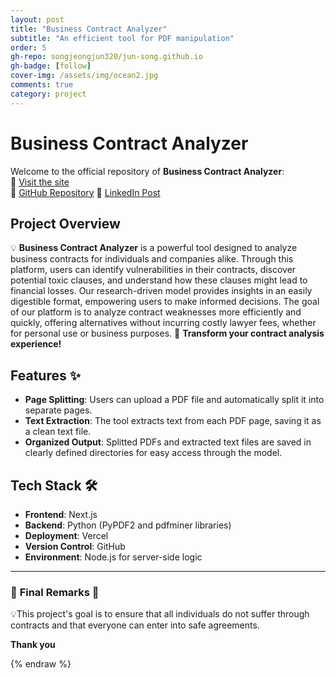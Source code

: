 ```yaml
---
layout: post
title: "Business Contract Analyzer"
subtitle: "An efficient tool for PDF manipulation"
order: 5
gh-repo: songjeongjun320/jun-song.github.io
gh-badge: [follow]
cover-img: /assets/img/ocean2.jpg
comments: true
category: project
---
```


# Business Contract Analyzer

Welcome to the official repository of **Business Contract Analyzer**:  
🚀 [Visit the site](toxic-clauses-detector-in-business-contract.vercel.app)  
🚀 [GitHub Repository](https://github.com/songjeongjun320/toxic_clauses_detector_in_business_contract)
🚀 [LinkedIn Post]()

## Project Overview

💡 **Business Contract Analyzer** is a powerful tool designed to analyze business contracts for individuals and companies alike. Through this platform, users can identify vulnerabilities in their contracts, discover potential toxic clauses, and understand how these clauses might lead to financial losses. Our research-driven model provides insights in an easily digestible format, empowering users to make informed decisions. The goal of our platform is to analyze contract weaknesses more efficiently and quickly, offering alternatives without incurring costly lawyer fees, whether for personal use or business purposes. 🌱 **Transform your contract analysis experience!**

## Features ✨

- **Page Splitting**: Users can upload a PDF file and automatically split it into separate pages.
- **Text Extraction**: The tool extracts text from each PDF page, saving it as a clean text file.
- **Organized Output**: Splitted PDFs and extracted text files are saved in clearly defined directories for easy access through the model.

## Tech Stack 🛠️

- **Frontend**: Next.js
- **Backend**: Python (PyPDF2 and pdfminer libraries)
- **Deployment**: Vercel
- **Version Control**: GitHub
- **Environment**: Node.js for server-side logic

---

### 🌟 **Final Remarks** 🌟

💡This project's goal is to ensure that all individuals do not suffer through contracts and that everyone can enter into safe agreements.

**Thank you**

{% endraw %}
